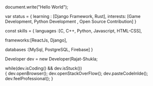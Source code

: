 
document.write("Hello World");

var status = 
{ 
  learning : [Django Framework, Rust],
  interests: [Game Development, Python Development , Open Source Contribution]
}

const skills = 
{
  languages :[C, C++, Python, Javascript, HTML-CSS],
  
  frameworks:[ReactJs, Django],
  
  databases :[MySql, PostgreSQL, Firebase]
}


Developer dev = new Developer(Rajat-Shukla;

while(dev.isCoding() && dev.isStuck())  
{
  dev.openBrowser();
  dev.openStackOverFlow();
  dev.pasteCodeInIde();
  dev.feelProfessional();
}
